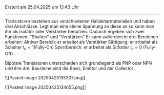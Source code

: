 Erstellt am 25.04.2025 um 13:43 Uhr

---
Transistoren bestehen aus verschiedenen Halbleitermaterialien und haben drei Anschlüsse. Legt man eine kleine Spannung an diese an so kann man ihn als Isolator oder Verstärker benutzen. Dadurch ergeben sich zwei Funktionen: "Shalten" und "Verstärken"
Er kann außerdem in drei Bereichen arbeiten:
Aktiver Bereich: er arbeitet als Verstärker 
Sättigung: er arbeitet als Schalter  $I_c = 1$(Fully-On)
Sperrbereich: er arbeitet als Schalter $I_c = 0$ (Fully-Off)

Bipolare Transistoren unterscheiden sich grundlegend als PNP oder NPN und ihre drei Bausteine sind die Basis, Emittor und der Collector

![[Pasted image 20250425135307.png]]


![[Pasted image 20250425134655.png]]
